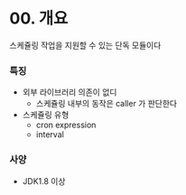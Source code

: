 # 00. 개요
스케쥴링 작업을 지원할 수 있는 단독 모듈이다
### 특징
- 외부 라이브러리 의존이 없디
  - 스케쥴링 내부의 동작은 caller 가 판단한다
- 스케쥴링 유형
  - cron expression
  - interval
### 사양
- JDK1.8 이상
